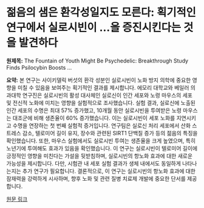 # 젊음의 샘은 환각성일지도 모른다: 획기적인 연구에서 실로시빈이 …을 증진시킨다는 것을 발견하다

**원제목:** The Fountain of Youth Might Be Psychedelic: Breakthrough Study Finds Psilocybin Boosts ...

**요약:** 본 연구는 사이키델릭 버섯의 환각 성분인 실로시빈이 노화 방지 의학에 중요한 영향을 미칠 수 있음을 보여주는 획기적인 결과를 제시합니다.  에모리 대학교와 베일러 의과대학 연구진은 실로시빈의 활성 대사체인 실로신이 인간 세포와 노령 마우스의 세포 및 전신적 노화에 미치는 영향을 실험적으로 조사했습니다.  실험 결과, 실로신에 노출된 인간 세포의 수명은 최대 57% 증가했고, 10개월 동안 실로시빈을 투여받은 노령 마우스는 대조군에 비해 생존율이 60% 증가했습니다. 이는 실로시빈이 세포 노화를 지연시키고 수명을 연장하는 첫 번째 실험적 증거입니다.  연구팀은 실로신 처리 세포에서 산화 스트레스 감소, 텔로미어 길이 유지, 장수와 관련된 SIRT1 단백질 증가 등의 젊음의 특징을 확인했습니다.  또한,  마우스 실험에서도 실로시빈 투여는 생존율을 크게 높였으며, 특히 노년기에 투여해도 효과가 있음을 확인했습니다.  이 연구는 실로시빈이 텔로미어 길이에 긍정적인 영향을 미친다는 가설을 뒷받침하며,  실로시빈의 항노화 효과에 대한 새로운 가능성을 제시합니다.  다만, 시험관 내 세포 실험 결과가 생체 내에서도 동일하게 나타나는지는 추가 연구가 필요합니다.  결론적으로, 이 연구는 실로시빈의 항노화 효과에 대한 잠재력을 강력하게 시사하며, 향후 노화 및 관련 질병 치료제 개발에 중요한 단서를 제공합니다.

[원문 링크](https://thedebrief.org/the-fountain-of-youth-might-be-psychedelic-breakthrough-study-finds-psilocybin-boosts-lifespan-and-cellular-health/)

